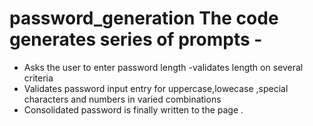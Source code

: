 # password_generation The code generates series of prompts -
* Asks the user to enter password length -validates length on several criteria
* Validates password input entry for uppercase,lowecase ,special characters and numbers in varied combinations 
* Consolidated password is finally written to the page .